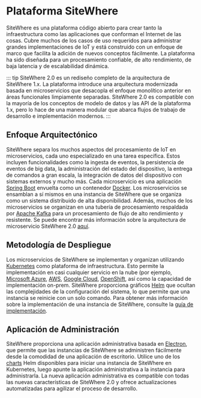 # Plataforma SiteWhere

SiteWhere es una plataforma código abierto para crear  tanto la infraestructura
como las aplicaciones que conforman el Internet de las cosas. Cubre muchos de los
casos de uso requeridos para administrar grandes implementaciones de IoT y está 
construido con un enfoque de marco que facilita la adición de nuevos conceptos
fácilmente. La plataforma ha sido diseñada para un procesamiento confiable, de alto
rendimiento, de baja latencia y de escalabilidad dinámica.

::: tip
SiteWhere 2.0 es un rediseño completo de la arquitectura de SiteWhere 1.x. La plataforma introduce una arquitectura modernizada basada en microservicios que desacopla el enfoque monolítico anterior en áreas funcionales limpiamente separadas. SiteWhere 2.0 es compatible con la mayoría de los conceptos de modelo de datos y las API de la plataforma 1.x, pero lo hace de una manera modular que abarca flujos de trabajo de desarrollo e implementación modernos.
:::

## Enfoque Arquitectónico

SiteWhere separa los muchos aspectos del procesamiento de IoT en microservicios,
cada uno especializado en una tarea específica. Estos incluyen funcionalidades como la
ingesta de eventos, la persistencia de eventos de big data, la administración del estado
del dispositivo, la entrega de comandos a gran escala, la integración de datos del dispositivo
con sistemas externos y mucho más. Cada microservicio es una aplicación
[Spring Boot](https://spring.io/projects/spring-boot) envuelta como un contenedor
[Docker](https://www.docker.com/). Los microservicios se ensamblan a sí mismos en una
instancia de SiteWhere que se organiza como un sistema distribuido de alta disponibilidad.
Además, muchos de los microservicios se organizan en una tubería de procesamiento respaldada
por [Apache Kafka](https://kafka.apache.org/) para un procesamiento de flujo de alto
rendimiento y resistente. Se puede encontrar más información sobre la arquitectura de
microservicio SiteWhere 2.0 [aquí](./microservice-overview.md).

## Metodología de Despliegue

Los microservicios de SiteWhere se implementan y organizan utilizando [Kubernetes](https://kubernetes.io/)
como plataforma de infraestructura. Esto permite la implementación en casi cualquier servicio en la nube
(por ejemplo, [Microsoft Azure](https://azure.microsoft.com/en-us/services/kubernetes-service/),
[AWS](https://aws.amazon.com/eks/), [Google Cloud](https://cloud.google.com/kubernetes-engine/),
[OpenShift](https://www.openshift.com/), así como la capacidad de implementación on-prem.
SiteWhere proporciona gráficos [Helm](https://helm.sh/) que ocultan las complejidades de la configuración
del sistema, lo que permite que una instancia se reinicie con un solo comando. Para obtener más
información sobre la implementación de una instancia de SiteWhere, consulte la [guía de implementación](../deploy/).

## Aplicación de Administración

SiteWhere proporciona una aplicación administrativa basada en [Electron](https://electronjs.org/),
que permite que las instancias de SiteWhere se administren fácilmente desde la comodidad de una aplicación
de escritorio. Utilice uno de los [charts](https://github.com/sitewhere/sitewhere-k8s/tree/master/charts)
Helm disponibles  para iniciar una instancia de SiteWhere en Kubernetes, luego apunte la aplicación
administrativa a la instancia para administrarla. La nueva aplicación administrativa es compatible
con todas las nuevas características de SiteWhere 2.0 y ofrece actualizaciones automatizadas para
agilizar el proceso de desarrollo.

<InlineImage src="/images/platform/login.png" caption="Admnistrative Interface"/>
